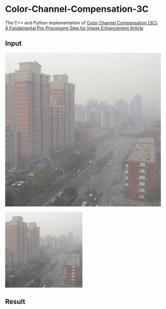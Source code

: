 # Color-Channel-Compensation-3C
The C++ and Python implementation of [Color Channel Compensation (3C): A Fundamental Pre-Processing Step for Image Enhancement Article](https://ieeexplore.ieee.org/stamp/stamp.jsp?tp=&arnumber=8901447)


## Input
![alt text][Input]

[Input]: https://github.com/batuhanberkayaydin/Color-Channel-Compensation-3C/blob/main/inputs/test_image.jpg "Input"
[<img src="https://github.com/batuhanberkayaydin/Color-Channel-Compensation-3C/blob/main/inputs/test_image.jpg" width="250"/>](image.png)
## Result
